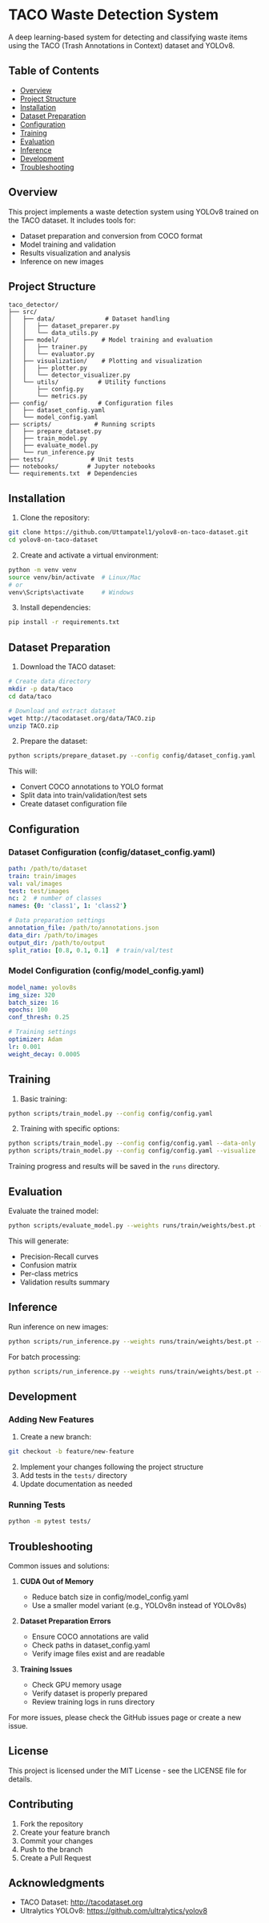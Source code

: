 ﻿# TACO Waste Detection System

A deep learning-based system for detecting and classifying waste items using the TACO (Trash Annotations in Context) dataset and YOLOv8.

## Table of Contents
- [Overview](#overview)
- [Project Structure](#project-structure)
- [Installation](#installation)
- [Dataset Preparation](#dataset-preparation)
- [Configuration](#configuration)
- [Training](#training)
- [Evaluation](#evaluation)
- [Inference](#inference)
- [Development](#development)
- [Troubleshooting](#troubleshooting)

## Overview

This project implements a waste detection system using YOLOv8 trained on the TACO dataset. It includes tools for:
- Dataset preparation and conversion from COCO format
- Model training and validation
- Results visualization and analysis
- Inference on new images

## Project Structure

```
taco_detector/
├── src/
│   ├── data/              # Dataset handling
│   │   ├── dataset_preparer.py
│   │   └── data_utils.py
│   ├── model/            # Model training and evaluation
│   │   ├── trainer.py
│   │   └── evaluator.py
│   ├── visualization/    # Plotting and visualization
│   │   ├── plotter.py
│   │   └── detector_visualizer.py
│   └── utils/           # Utility functions
│       ├── config.py
│       └── metrics.py
├── config/              # Configuration files
│   ├── dataset_config.yaml
│   └── model_config.yaml
├── scripts/            # Running scripts
│   ├── prepare_dataset.py
│   ├── train_model.py
│   ├── evaluate_model.py
│   └── run_inference.py
├── tests/             # Unit tests
├── notebooks/        # Jupyter notebooks
└── requirements.txt  # Dependencies
```

## Installation

1. Clone the repository:
```bash
git clone https://github.com/Uttampatel1/yolov8-on-taco-dataset.git
cd yolov8-on-taco-dataset
```

2. Create and activate a virtual environment:
```bash
python -m venv venv
source venv/bin/activate  # Linux/Mac
# or
venv\Scripts\activate     # Windows
```

3. Install dependencies:
```bash
pip install -r requirements.txt
```

## Dataset Preparation

1. Download the TACO dataset:
```bash
# Create data directory
mkdir -p data/taco
cd data/taco

# Download and extract dataset
wget http://tacodataset.org/data/TACO.zip
unzip TACO.zip
```

2. Prepare the dataset:
```bash
python scripts/prepare_dataset.py --config config/dataset_config.yaml
```

This will:
- Convert COCO annotations to YOLO format
- Split data into train/validation/test sets
- Create dataset configuration file

## Configuration

### Dataset Configuration (config/dataset_config.yaml)
```yaml
path: /path/to/dataset
train: train/images
val: val/images
test: test/images
nc: 2  # number of classes
names: {0: 'class1', 1: 'class2'}

# Data preparation settings
annotation_file: /path/to/annotations.json
data_dir: /path/to/images
output_dir: /path/to/output
split_ratio: [0.8, 0.1, 0.1]  # train/val/test
```

### Model Configuration (config/model_config.yaml)
```yaml
model_name: yolov8s
img_size: 320
batch_size: 16
epochs: 100
conf_thresh: 0.25

# Training settings
optimizer: Adam
lr: 0.001
weight_decay: 0.0005
```

## Training

1. Basic training:
```bash
python scripts/train_model.py --config config/config.yaml
```

2. Training with specific options:
```bash
python scripts/train_model.py --config config/config.yaml --data-only  # Only prepare dataset
python scripts/train_model.py --config config/config.yaml --visualize  # Include visualization
```

Training progress and results will be saved in the `runs` directory.

## Evaluation

Evaluate the trained model:
```bash
python scripts/evaluate_model.py --weights runs/train/weights/best.pt --data config/dataset_config.yaml
```

This will generate:
- Precision-Recall curves
- Confusion matrix
- Per-class metrics
- Validation results summary

## Inference

Run inference on new images:
```bash
python scripts/run_inference.py --weights runs/train/weights/best.pt --source path/to/image.jpg
```

For batch processing:
```bash
python scripts/run_inference.py --weights runs/train/weights/best.pt --source path/to/images/
```

## Development

### Adding New Features

1. Create a new branch:
```bash
git checkout -b feature/new-feature
```

2. Implement your changes following the project structure
3. Add tests in the `tests/` directory
4. Update documentation as needed

### Running Tests

```bash
python -m pytest tests/
```

## Troubleshooting

Common issues and solutions:

1. **CUDA Out of Memory**
   - Reduce batch size in config/model_config.yaml
   - Use a smaller model variant (e.g., YOLOv8n instead of YOLOv8s)

2. **Dataset Preparation Errors**
   - Ensure COCO annotations are valid
   - Check paths in dataset_config.yaml
   - Verify image files exist and are readable

3. **Training Issues**
   - Check GPU memory usage
   - Verify dataset is properly prepared
   - Review training logs in runs directory

For more issues, please check the GitHub issues page or create a new issue.

## License

This project is licensed under the MIT License - see the LICENSE file for details.

## Contributing

1. Fork the repository
2. Create your feature branch
3. Commit your changes
4. Push to the branch
5. Create a Pull Request

## Acknowledgments

- TACO Dataset: http://tacodataset.org
- Ultralytics YOLOv8: https://github.com/ultralytics/yolov8
